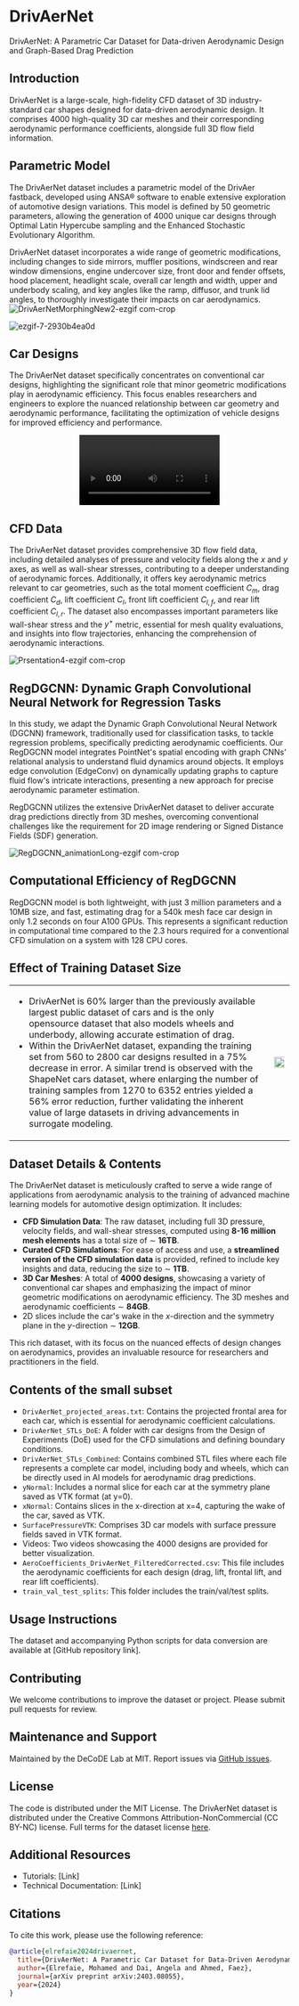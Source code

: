 # DrivAerNet
DrivAerNet: A Parametric Car Dataset for Data-driven Aerodynamic Design and Graph-Based Drag Prediction

## Introduction
DrivAerNet is a large-scale, high-fidelity CFD dataset of 3D industry-standard car shapes designed for data-driven aerodynamic design. It comprises 4000 high-quality 3D car meshes and their corresponding aerodynamic performance coefficients, alongside full 3D flow field information.


## Parametric Model 
The DrivAerNet dataset includes a parametric model of the DrivAer fastback, developed using ANSA® software to enable extensive exploration of automotive design variations. This model is defined by 50 geometric parameters, allowing the generation of 4000 unique car designs through Optimal Latin Hypercube sampling and the Enhanced Stochastic Evolutionary Algorithm. 

DrivAerNet dataset incorporates a wide range of geometric modifications, including changes to side mirrors, muffler positions, windscreen and rear window dimensions, engine undercover size, front door and fender offsets, hood placement, headlight scale, overall car length and width, upper and underbody scaling, and key angles like the ramp, diffusor, and trunk lid angles, to thoroughly investigate their impacts on car aerodynamics.
![DrivAerNetMorphingNew2-ezgif com-crop](https://github.com/Mohamedelrefaie/DrivAerNet/assets/86707575/ed7e825a-db41-4230-ac91-1286c69d61fe)

![ezgif-7-2930b4ea0d](https://github.com/Mohamedelrefaie/DrivAerNet/assets/86707575/f6af36aa-079b-49d9-8ac7-a6b20595faee)


## Car Designs
The DrivAerNet dataset specifically concentrates on conventional car designs, highlighting the significant role that minor geometric modifications play in aerodynamic efficiency. This focus enables researchers and engineers to explore the nuanced relationship between car geometry and aerodynamic performance, facilitating the optimization of vehicle designs for improved efficiency and performance.
<div align="center">
    <video src="https://github.com/Mohamedelrefaie/DrivAerNet/assets/86707575/86b8046f-8858-4193-a904-f80cc59544d0" width="50%"></video>
</div>


## CFD Data
The DrivAerNet dataset provides comprehensive 3D flow field data, including detailed analyses of pressure and velocity fields along the $x$ and $y$ axes, as well as wall-shear stresses, contributing to a deeper understanding of aerodynamic forces. Additionally, it offers key aerodynamic metrics relevant to car geometries, such as the total moment coefficient $C_m$, drag coefficient $C_d$, lift coefficient $C_l$, front lift coefficient $C_{l,f}$, and rear lift coefficient $C_{l,r}$. The dataset also encompasses important parameters like wall-shear stress and the $y^{+}$ metric, essential for mesh quality evaluations, and insights into flow trajectories, enhancing the comprehension of aerodynamic interactions.

![Prsentation4-ezgif com-crop](https://github.com/Mohamedelrefaie/DrivAerNet/assets/86707575/3d5e3b3e-4dcd-490f-9936-2a3dbda1402b)



## RegDGCNN: Dynamic Graph Convolutional Neural Network for Regression Tasks
In this study, we adapt the Dynamic Graph Convolutional Neural Network (DGCNN) framework, traditionally used for classification tasks, to tackle regression problems, specifically predicting aerodynamic coefficients. Our RegDGCNN model integrates PointNet's spatial encoding with graph CNNs' relational analysis to understand fluid dynamics around objects. It employs edge convolution (EdgeConv) on dynamically updating graphs to capture fluid flow's intricate interactions, presenting a new approach for precise aerodynamic parameter estimation.

RegDGCNN utilizes the extensive DrivAerNet dataset to deliver accurate drag predictions directly from 3D meshes, overcoming conventional challenges like the requirement for 2D image rendering or Signed Distance Fields (SDF) generation.

![RegDGCNN_animationLong-ezgif com-crop](https://github.com/Mohamedelrefaie/DrivAerNet/assets/86707575/a9a086e7-1e69-45cd-af8d-560b619172a8)

## Computational Efficiency of RegDGCNN
RegDGCNN model is both lightweight, with just 3 million parameters and a 10MB size, and fast, estimating drag for a 540k mesh face car design in only 1.2 seconds on four A100 GPUs. This represents a significant reduction in computational time compared to the 2.3 hours required for a conventional CFD simulation on a system with 128 CPU cores.

## Effect of Training Dataset Size

<table>
<tr>
<td>

- DrivAerNet is 60% larger than the previously available largest public dataset of cars and is the only opensource dataset that also models wheels and underbody, allowing accurate estimation of drag.
- Within the DrivAerNet dataset, expanding the training set from 560 to 2800 car designs resulted in a 75% decrease in error. A similar trend is observed with the ShapeNet cars dataset, where enlarging the number of training samples from 1270 to 6352 entries yielded a 56% error reduction, further validating the inherent value of large datasets in driving advancements in surrogate modeling.

</td>
<td>

<img src="https://github.com/Mohamedelrefaie/DrivAerNet/assets/86707575/eb38b12a-3301-4358-8e3a-2a791376dc49" width="150%">

</td>
</tr>
</table>


## Dataset Details & Contents

The DrivAerNet dataset is meticulously crafted to serve a wide range of applications from aerodynamic analysis to the training of advanced machine learning models for automotive design optimization. It includes:

- **CFD Simulation Data**: The raw dataset, including full 3D pressure, velocity fields, and wall-shear stresses, computed using **8-16 million mesh elements** has a total size of $\sim$ **16TB**.
- **Curated CFD Simulations**: For ease of access and use, a **streamlined version of the CFD simulation data** is provided, refined to include key insights and data, reducing the size to $\sim$ **1TB**. 
- **3D Car Meshes**: A total of **4000 designs**, showcasing a variety of conventional car shapes and emphasizing the impact of minor geometric modifications on aerodynamic efficiency. The 3D meshes and aerodynamic coefficients $\sim$ **84GB**.
- 2D slices include the car's wake in the $x$-direction and the symmetry plane in the $y$-direction $\sim$ **12GB**.

This rich dataset, with its focus on the nuanced effects of design changes on aerodynamics, provides an invaluable resource for researchers and practitioners in the field.

## Contents of the small subset
- `DrivAerNet_projected_areas.txt`: Contains the projected frontal area for each car, which is essential for aerodynamic coefficient calculations.
- `DrivAerNet_STLs_DoE`: A folder with car designs from the Design of Experiments (DoE) used for the CFD simulations and defining boundary conditions.
- `DrivAerNet_STLs_Combined`: Contains combined STL files where each file represents a complete car model, including body and wheels, which can be directly used in AI models for aerodynamic drag predictions.
- `yNormal`: Includes a normal slice for each car at the symmetry plane saved as VTK format (at y=0).
- `xNormal`: Contains slices in the x-direction at x=4, capturing the wake of the car, saved as VTK.
- `SurfacePressureVTK`: Comprises 3D car models with surface pressure fields saved in VTK format.
- Videos: Two videos showcasing the 4000 designs are provided for better visualization.
- `AeroCoefficients_DrivAerNet_FilteredCorrected.csv`: This file includes the aerodynamic coefficients for each design (drag, lift, frontal lift, and rear lift coefficients).
- `train_val_test_splits`: This folder includes the train/val/test splits.

## Usage Instructions
The dataset and accompanying Python scripts for data conversion are available at [GitHub repository link].

## Contributing
We welcome contributions to improve the dataset or project. Please submit pull requests for review.

## Maintenance and Support
Maintained by the DeCoDE Lab at MIT. Report issues via [GitHub issues](https://github.com/Mohamedelrefaie/DrivAerNet/issues).

## License
The code is distributed under the MIT License. The DrivAerNet dataset is distributed under the Creative Commons Attribution-NonCommercial (CC BY-NC) license. Full terms for the dataset license [here](https://creativecommons.org/licenses/by-nc/4.0/deed.en).

## Additional Resources
- Tutorials: [Link]
- Technical Documentation: [Link]

  
## Citations
To cite this work, please use the following reference:
```bibtex
@article{elrefaie2024drivaernet,
  title={DrivAerNet: A Parametric Car Dataset for Data-Driven Aerodynamic Design and Graph-Based Drag Prediction},
  author={Elrefaie, Mohamed and Dai, Angela and Ahmed, Faez},
  journal={arXiv preprint arXiv:2403.08055},
  year={2024}
}
